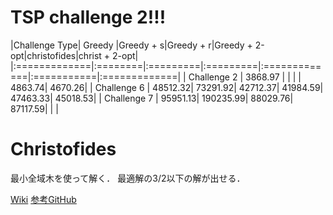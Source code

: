 # TSP challenge 2!!!

|Challenge Type|  Greedy |Greedy + s|Greedy + r|Greedy + 2-opt|christofides|christ + 2-opt|
|:=============|:========|:=========|:=========|:=============|:===========|:=============|
|  Challenge 2 | 3868.97 |          |          |              |     4863.74|       4670.26|
|  Challenge 6 | 48512.32|  73291.92|  42712.37|      41984.59|    47463.33|      45018.53|
|  Challenge 7 | 95951.13| 190235.99|  88029.76|      87117.59|            |              |


# Christofides
最小全域木を使って解く．
最適解の3/2以下の解が出せる．

[Wiki](https://ja.wikipedia.org/wiki/%E3%82%AF%E3%83%AA%E3%82%B9%E3%83%88%E3%83%95%E3%82%A3%E3%83%BC%E3%83%89%E3%81%AE%E3%82%A2%E3%83%AB%E3%82%B4%E3%83%AA%E3%82%BA%E3%83%A0)
[参考GitHub](https://github.com/Retsediv/ChristofidesAlgorithm/blob/master/christofides.py)



